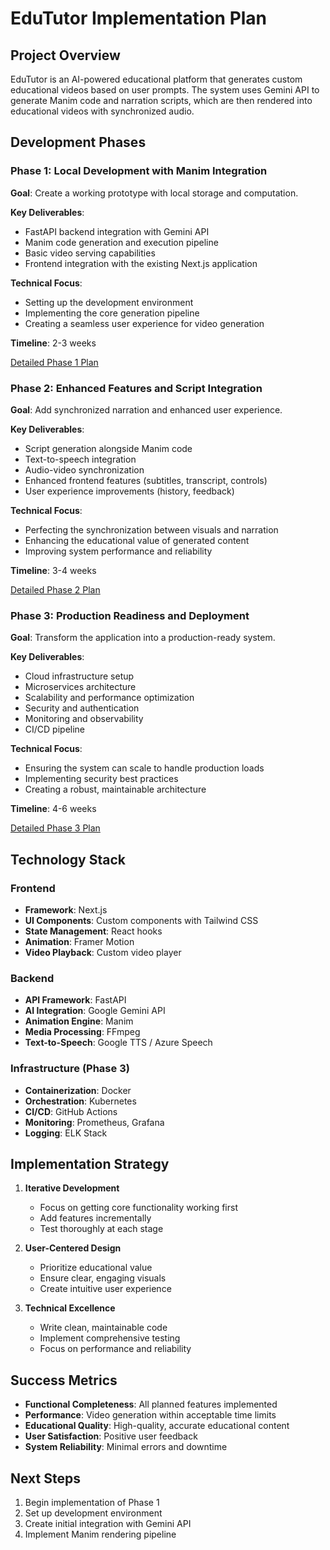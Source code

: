# EduTutor Implementation Plan

## Project Overview
EduTutor is an AI-powered educational platform that generates custom educational videos based on user prompts. The system uses Gemini API to generate Manim code and narration scripts, which are then rendered into educational videos with synchronized audio.

## Development Phases

### Phase 1: Local Development with Manim Integration
**Goal**: Create a working prototype with local storage and computation.

**Key Deliverables**:
- FastAPI backend integration with Gemini API
- Manim code generation and execution pipeline
- Basic video serving capabilities
- Frontend integration with the existing Next.js application

**Technical Focus**:
- Setting up the development environment
- Implementing the core generation pipeline
- Creating a seamless user experience for video generation

**Timeline**: 2-3 weeks

[Detailed Phase 1 Plan](phase1.md)

### Phase 2: Enhanced Features and Script Integration
**Goal**: Add synchronized narration and enhanced user experience.

**Key Deliverables**:
- Script generation alongside Manim code
- Text-to-speech integration
- Audio-video synchronization
- Enhanced frontend features (subtitles, transcript, controls)
- User experience improvements (history, feedback)

**Technical Focus**:
- Perfecting the synchronization between visuals and narration
- Enhancing the educational value of generated content
- Improving system performance and reliability

**Timeline**: 3-4 weeks

[Detailed Phase 2 Plan](phase2.md)

### Phase 3: Production Readiness and Deployment
**Goal**: Transform the application into a production-ready system.

**Key Deliverables**:
- Cloud infrastructure setup
- Microservices architecture
- Scalability and performance optimization
- Security and authentication
- Monitoring and observability
- CI/CD pipeline

**Technical Focus**:
- Ensuring the system can scale to handle production loads
- Implementing security best practices
- Creating a robust, maintainable architecture

**Timeline**: 4-6 weeks

[Detailed Phase 3 Plan](phase3.md)

## Technology Stack

### Frontend
- **Framework**: Next.js
- **UI Components**: Custom components with Tailwind CSS
- **State Management**: React hooks
- **Animation**: Framer Motion
- **Video Playback**: Custom video player

### Backend
- **API Framework**: FastAPI
- **AI Integration**: Google Gemini API
- **Animation Engine**: Manim
- **Media Processing**: FFmpeg
- **Text-to-Speech**: Google TTS / Azure Speech

### Infrastructure (Phase 3)
- **Containerization**: Docker
- **Orchestration**: Kubernetes
- **CI/CD**: GitHub Actions
- **Monitoring**: Prometheus, Grafana
- **Logging**: ELK Stack

## Implementation Strategy

1. **Iterative Development**
   - Focus on getting core functionality working first
   - Add features incrementally
   - Test thoroughly at each stage

2. **User-Centered Design**
   - Prioritize educational value
   - Ensure clear, engaging visuals
   - Create intuitive user experience

3. **Technical Excellence**
   - Write clean, maintainable code
   - Implement comprehensive testing
   - Focus on performance and reliability

## Success Metrics
- **Functional Completeness**: All planned features implemented
- **Performance**: Video generation within acceptable time limits
- **Educational Quality**: High-quality, accurate educational content
- **User Satisfaction**: Positive user feedback
- **System Reliability**: Minimal errors and downtime

## Next Steps
1. Begin implementation of Phase 1
2. Set up development environment
3. Create initial integration with Gemini API
4. Implement Manim rendering pipeline 